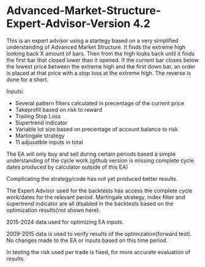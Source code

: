 # Advanced-Market-Structure-Expert-Advisor-Version 4.2

This is an expert advisor using a startegy based on a very simplified understanding of Advanced Market Structure. It finds the extreme high looking back X amount of bars. Then from the high looks back until it finds the first bar that closed lower than it opened. If the current bar closes below the lowest price between the extreme high and the first down bar, an order is placed at that price with a stop loss at the extreme high. The reverse is done for a short.

Inputs:
- Several pattern filters calculated in precentage of the current price
- Takeprofit based on risk to reward
- Trailing Stop Loss
- Supertrend indicator
- Variable lot size based on precentage of account balance to risk
- Martingale strategy
- 11 adjusatble inputs in total

The EA will only buy and sell during certain periods based a simple understanding of the cycle work.(github version is missing complete cycle dates produced by calculator outside of this EA)

Complicating the strategy/code has not yet produced better results.

The Expert Advisor used for the backtests has access the complete cycle work/dates for the relevant period. Martingale strategy, index filter and supertrend indicator are all disabled in the backtests based on the optimization results(not shown here).

2015-2024 data used for optimizing EA inputs.

2009-2015 data is used to verify results of the optimization(forward test). No changes made to the EA or inputs based on this time period.

In testing the risk used per trade is fixed, for more accurate evaluation of results.
